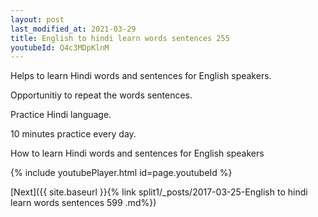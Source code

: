 ```yaml
---
layout: post
last_modified_at: 2021-03-29
title: English to hindi learn words sentences 255 
youtubeId: Q4c3MDpKlnM
---
```

 
 
Helps to learn Hindi words and sentences for English speakers.

Opportunitiy to repeat the words sentences. 

Practice Hindi language. 
 
10 minutes practice every day. 
 
How to learn Hindi words and sentences for English speakers 
 
{% include youtubePlayer.html id=page.youtubeId %}
 
 
[Next]({{ site.baseurl }}{% link  split1/_posts/2017-03-25-English to hindi learn words sentences 599 .md%})
 
